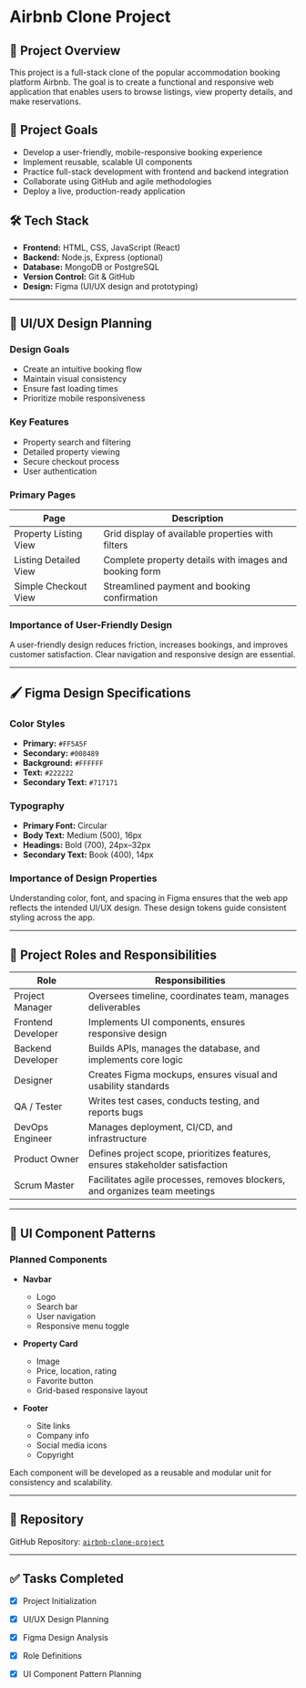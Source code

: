 
# Airbnb Clone Project

## 📌 Project Overview
This project is a full-stack clone of the popular accommodation booking platform Airbnb. The goal is to create a functional and responsive web application that enables users to browse listings, view property details, and make reservations.

## 🎯 Project Goals
- Develop a user-friendly, mobile-responsive booking experience
- Implement reusable, scalable UI components
- Practice full-stack development with frontend and backend integration
- Collaborate using GitHub and agile methodologies
- Deploy a live, production-ready application

## 🛠️ Tech Stack
- **Frontend:** HTML, CSS, JavaScript (React)
- **Backend:** Node.js, Express (optional)
- **Database:** MongoDB or PostgreSQL
- **Version Control:** Git & GitHub
- **Design:** Figma (UI/UX design and prototyping)

---

## 🎨 UI/UX Design Planning

### Design Goals
- Create an intuitive booking flow
- Maintain visual consistency
- Ensure fast loading times
- Prioritize mobile responsiveness

### Key Features
- Property search and filtering
- Detailed property viewing
- Secure checkout process
- User authentication

### Primary Pages

| Page                 | Description                                                             |
|----------------------|-------------------------------------------------------------------------|
| Property Listing View| Grid display of available properties with filters                       |
| Listing Detailed View| Complete property details with images and booking form                  |
| Simple Checkout View | Streamlined payment and booking confirmation                            |

### Importance of User-Friendly Design
A user-friendly design reduces friction, increases bookings, and improves customer satisfaction. Clear navigation and responsive design are essential.

---

## 🖌️ Figma Design Specifications

### Color Styles
- **Primary:** `#FF5A5F`
- **Secondary:** `#008489`
- **Background:** `#FFFFFF`
- **Text:** `#222222`
- **Secondary Text:** `#717171`

### Typography
- **Primary Font:** Circular
- **Body Text:** Medium (500), 16px
- **Headings:** Bold (700), 24px–32px
- **Secondary Text:** Book (400), 14px

### Importance of Design Properties
Understanding color, font, and spacing in Figma ensures that the web app reflects the intended UI/UX design. These design tokens guide consistent styling across the app.

---

## 👥 Project Roles and Responsibilities

| Role              | Responsibilities                                                                 |
|-------------------|----------------------------------------------------------------------------------|
| Project Manager   | Oversees timeline, coordinates team, manages deliverables                        |
| Frontend Developer| Implements UI components, ensures responsive design                              |
| Backend Developer | Builds APIs, manages the database, and implements core logic                     |
| Designer          | Creates Figma mockups, ensures visual and usability standards                    |
| QA / Tester       | Writes test cases, conducts testing, and reports bugs                            |
| DevOps Engineer   | Manages deployment, CI/CD, and infrastructure                                     |
| Product Owner     | Defines project scope, prioritizes features, ensures stakeholder satisfaction    |
| Scrum Master      | Facilitates agile processes, removes blockers, and organizes team meetings       |

---

## 🧩 UI Component Patterns

### Planned Components

- **Navbar**
  - Logo
  - Search bar
  - User navigation
  - Responsive menu toggle

- **Property Card**
  - Image
  - Price, location, rating
  - Favorite button
  - Grid-based responsive layout

- **Footer**
  - Site links
  - Company info
  - Social media icons
  - Copyright

Each component will be developed as a reusable and modular unit for consistency and scalability.

---

## 📁 Repository
GitHub Repository: [`airbnb-clone-project`](https://github.com/your-username/airbnb-clone-project)

---

## ✅ Tasks Completed
- [x] Project Initialization
- [x] UI/UX Design Planning
- [x] Figma Design Analysis
- [x] Role Definitions
- [x] UI Component Pattern Planning

